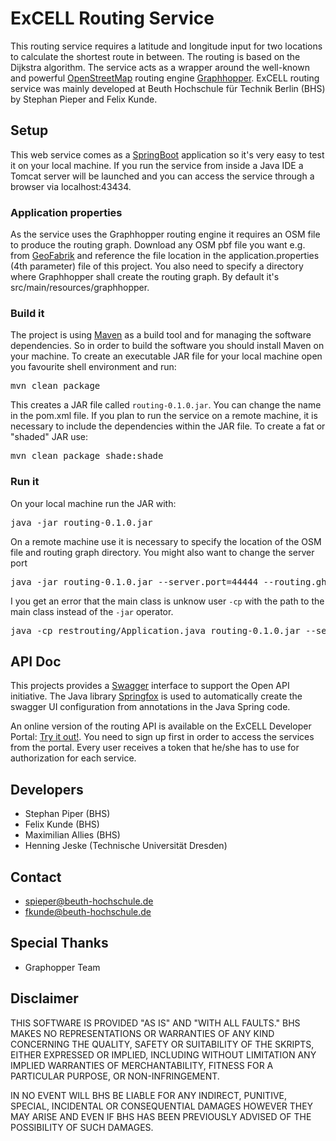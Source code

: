 # ExCELL Routing Service

This routing service requires a latitude and longitude input for two locations to calculate the shortest route in between. The routing is based on the Dijkstra algorithm. The service acts as a wrapper around the well-known and powerful [OpenStreetMap](https://www.openstreetmap.org/) routing engine [Graphhopper](https://www.graphhopper.com/). ExCELL routing service was mainly developed at Beuth Hochschule für Technik Berlin (BHS) by Stephan Pieper and Felix Kunde.


## Setup

This web service comes as a [SpringBoot](https://projects.spring.io/spring-boot/) application so it's very easy to test it on your local machine. If you run the service from inside a Java IDE a Tomcat server will be launched and you can access the service through a browser via localhost:43434.

### Application properties

As the service uses the Graphhopper routing engine it requires an OSM file to produce the routing graph. Download any OSM pbf file you want e.g. from [GeoFabrik](http://download.geofabrik.de/) and reference the file location in the application.properties (4th parameter) file of this project. You also need to specify a directory where Graphhopper shall create the routing graph. By default it's src/main/resources/graphhopper.

### Build it

The project is using [Maven](https://maven.apache.org/) as a build tool and for managing the software dependencies. So in order to build the software you should install Maven on your machine. To create an executable JAR file for your local machine open you favourite shell environment and run:

<pre>mvn clean package</pre>

This creates a JAR file called `routing-0.1.0.jar`. You can change the name in the pom.xml file. If you plan to run the service on a remote machine, it is necessary to include the dependencies within the JAR file. To create a fat or "shaded" JAR use:

<pre>mvn clean package shade:shade</pre>

### Run it

On your local machine run the JAR with:

<pre>java -jar routing-0.1.0.jar</pre>

On a remote machine use it is necessary to specify the location of the OSM file and routing graph directory. You might also want to change the server port

<pre>java -jar routing-0.1.0.jar --server.port=44444 --routing.ghlocation=/path/to/routing/graph --routing.osmfile=/path/to/osm/file.osm.pbf</pre>

I you get an error that the main class is unknow user `-cp` with the path to the main class instead of the `-jar` operator.

<pre>java -cp restrouting/Application.java routing-0.1.0.jar --server.port=44444 --routing.ghlocation=/path/to/routing/graph --routing.osmfile=/path/to/osm/file.osm.pbf</pre>


## API Doc

This projects provides a [Swagger](https://swagger.io/) interface to support the Open API initiative. The Java library [Springfox](http://springfox.github.io/springfox/) is used to automatically create the swagger UI configuration from annotations in the Java Spring code.

An online version of the routing API is available on the ExCELL Developer Portal: [Try it out!](https://www.excell-mobility.de/developer/docs.php?service=routing_service). You need to sign up first in order to access the services from the portal. Every user receives a token that he/she has to use for authorization for each service.


## Developers

* Stephan Piper (BHS)
* Felix Kunde (BHS)
* Maximilian Allies (BHS)
* Henning Jeske (Technische Universität Dresden)


## Contact

* spieper@beuth-hochschule.de
* fkunde@beuth-hochschule.de


## Special Thanks

* Graphopper Team


## Disclaimer

THIS SOFTWARE IS PROVIDED "AS IS" AND "WITH ALL FAULTS." 
BHS MAKES NO REPRESENTATIONS OR WARRANTIES OF ANY KIND CONCERNING THE 
QUALITY, SAFETY OR SUITABILITY OF THE SKRIPTS, EITHER EXPRESSED OR 
IMPLIED, INCLUDING WITHOUT LIMITATION ANY IMPLIED WARRANTIES OF 
MERCHANTABILITY, FITNESS FOR A PARTICULAR PURPOSE, OR NON-INFRINGEMENT.

IN NO EVENT WILL BHS BE LIABLE FOR ANY INDIRECT, PUNITIVE, SPECIAL, 
INCIDENTAL OR CONSEQUENTIAL DAMAGES HOWEVER THEY MAY ARISE AND EVEN IF 
BHS HAS BEEN PREVIOUSLY ADVISED OF THE POSSIBILITY OF SUCH DAMAGES.

